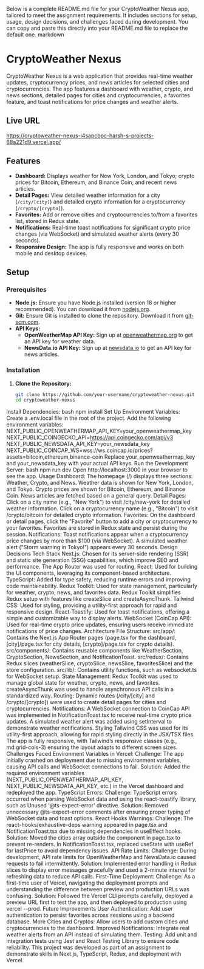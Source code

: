 Below is a complete README.md file for your CryptoWeather Nexus app, tailored to meet the assignment requirements. It includes sections for setup, usage, design decisions, and challenges faced during development. You can copy and paste this directly into your README.md file to replace the default one.
markdown
# CryptoWeather Nexus

CryptoWeather Nexus is a web application that provides real-time weather updates, cryptocurrency prices, and news articles for selected cities and cryptocurrencies. The app features a dashboard with weather, crypto, and news sections, detailed pages for cities and cryptocurrencies, a favorites feature, and toast notifications for price changes and weather alerts.

## Live URL

https://cryptoweather-nexus-j4sapcbpc-harsh-s-projects-68a221d9.vercel.app/

## Features

- **Dashboard:** Displays weather for New York, London, and Tokyo; crypto prices for Bitcoin, Ethereum, and Binance Coin; and recent news articles.
- **Detail Pages:** View detailed weather information for a city (`/city/[city]`) and detailed crypto information for a cryptocurrency (`/crypto/[crypto]`).
- **Favorites:** Add or remove cities and cryptocurrencies to/from a favorites list, stored in Redux state.
- **Notifications:** Real-time toast notifications for significant crypto price changes (via WebSocket) and simulated weather alerts (every 30 seconds).
- **Responsive Design:** The app is fully responsive and works on both mobile and desktop devices.

## Setup

### Prerequisites
- **Node.js:** Ensure you have Node.js installed (version 18 or higher recommended). You can download it from [nodejs.org](https://nodejs.org/).
- **Git:** Ensure Git is installed to clone the repository. Download it from [git-scm.com](https://git-scm.com/).
- **API Keys:**
  - **OpenWeatherMap API Key:** Sign up at [openweathermap.org](https://openweathermap.org/api) to get an API key for weather data.
  - **NewsData.io API Key:** Sign up at [newsdata.io](https://newsdata.io/) to get an API key for news articles.

### Installation
1. **Clone the Repository:**
   ```bash
   git clone https://github.com/your-username/cryptoweather-nexus.git
   cd cryptoweather-nexus
Install Dependencies:
bash
npm install
Set Up Environment Variables:
Create a .env.local file in the root of the project.
Add the following environment variables:
NEXT_PUBLIC_OPENWEATHERMAP_API_KEY=your_openweathermap_key
NEXT_PUBLIC_COINGECKO_API=https://api.coingecko.com/api/v3
NEXT_PUBLIC_NEWSDATA_API_KEY=your_newsdata_key
NEXT_PUBLIC_COINCAP_WS=wss://ws.coincap.io/prices?assets=bitcoin,ethereum,binance-coin
Replace your_openweathermap_key and your_newsdata_key with your actual API keys.
Run the Development Server:
bash
npm run dev
Open http://localhost:3000 in your browser to see the app.
Usage
Dashboard:
The homepage (/) displays three sections: Weather, Crypto, and News.
Weather data is shown for New York, London, and Tokyo.
Crypto prices are shown for Bitcoin, Ethereum, and Binance Coin.
News articles are fetched based on a general query.
Detail Pages:
Click on a city name (e.g., "New York") to visit /city/new-york for detailed weather information.
Click on a cryptocurrency name (e.g., "Bitcoin") to visit /crypto/bitcoin for detailed crypto information.
Favorites:
On the dashboard or detail pages, click the "Favorite" button to add a city or cryptocurrency to your favorites.
Favorites are stored in Redux state and persist during the session.
Notifications:
Toast notifications appear when a cryptocurrency price changes by more than $100 (via WebSocket).
A simulated weather alert ("Storm warning in Tokyo!") appears every 30 seconds.
Design Decisions
Tech Stack
Next.js: Chosen for its server-side rendering (SSR) and static site generation (SSG) capabilities, which improve SEO and performance. The App Router was used for routing.
React: Used for building the UI components, leveraging its component-based architecture.
TypeScript: Added for type safety, reducing runtime errors and improving code maintainability.
Redux Toolkit: Used for state management, particularly for weather, crypto, news, and favorites data. Redux Toolkit simplifies Redux setup with features like createSlice and createAsyncThunk.
Tailwind CSS: Used for styling, providing a utility-first approach for rapid and responsive design.
React-Toastify: Used for toast notifications, offering a simple and customizable way to display alerts.
WebSocket (CoinCap API): Used for real-time crypto price updates, ensuring users receive immediate notifications of price changes.
Architecture
File Structure:
src/app/: Contains the Next.js App Router pages (page.tsx for the dashboard, [city]/page.tsx for city details, [crypto]/page.tsx for crypto details).
src/components/: Contains reusable components like WeatherSection, CryptoSection, NewsSection, and NotificationToast.
src/redux/: Contains Redux slices (weatherSlice, cryptoSlice, newsSlice, favoritesSlice) and the store configuration.
src/lib/: Contains utility functions, such as websocket.ts for WebSocket setup.
State Management:
Redux Toolkit was used to manage global state for weather, crypto, news, and favorites.
createAsyncThunk was used to handle asynchronous API calls in a standardized way.
Routing:
Dynamic routes (/city/[city] and /crypto/[crypto]) were used to create detail pages for cities and cryptocurrencies.
Notifications:
A WebSocket connection to CoinCap API was implemented in NotificationToast.tsx to receive real-time crypto price updates.
A simulated weather alert was added using setInterval to demonstrate weather notifications.
Styling
Tailwind CSS was used for its utility-first approach, allowing for rapid styling directly in the JSX/TSX files.
The app is fully responsive, with Tailwind’s responsive classes (e.g., md:grid-cols-3) ensuring the layout adapts to different screen sizes.
Challenges Faced
Environment Variables in Vercel:
Challenge: The app initially crashed on deployment due to missing environment variables, causing API calls and WebSocket connections to fail.
Solution: Added the required environment variables (NEXT_PUBLIC_OPENWEATHERMAP_API_KEY, NEXT_PUBLIC_NEWSDATA_API_KEY, etc.) in the Vercel dashboard and redeployed the app.
TypeScript Errors:
Challenge: TypeScript errors occurred when parsing WebSocket data and using the react-toastify library, such as Unused '@ts-expect-error' directive.
Solution: Removed unnecessary @ts-expect-error comments after ensuring proper typing of WebSocket data and toast options.
React Hooks Warnings:
Challenge: The react-hooks/exhaustive-deps warning appeared in page.tsx and NotificationToast.tsx due to missing dependencies in useEffect hooks.
Solution: Moved the cities array outside the component in page.tsx to prevent re-renders. In NotificationToast.tsx, replaced useState with useRef for lastPrice to avoid dependency issues.
API Rate Limits:
Challenge: During development, API rate limits for OpenWeatherMap and NewsData.io caused requests to fail intermittently.
Solution: Implemented error handling in Redux slices to display error messages gracefully and used a 2-minute interval for refreshing data to reduce API calls.
First-Time Deployment:
Challenge: As a first-time user of Vercel, navigating the deployment prompts and understanding the difference between preview and production URLs was confusing.
Solution: Followed the Vercel CLI prompts carefully, deployed a preview URL first to test the app, and then deployed to production using vercel --prod.
Future Improvements
User Authentication: Add user authentication to persist favorites across sessions using a backend database.
More Cities and Cryptos: Allow users to add custom cities and cryptocurrencies to the dashboard.
Improved Notifications: Integrate real weather alerts from an API instead of simulating them.
Testing: Add unit and integration tests using Jest and React Testing Library to ensure code reliability.
This project was developed as part of an assignment to demonstrate skills in Next.js, TypeScript, Redux, and deployment with Vercel.
